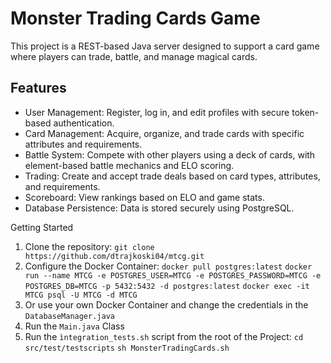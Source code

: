 # Monster Trading Cards Game
This project is a REST-based Java server designed to support a card game where players can trade, battle, and manage magical cards.

## Features

- User Management: Register, log in, and edit profiles with secure token-based authentication.
- Card Management: Acquire, organize, and trade cards with specific attributes and requirements.
- Battle System: Compete with other players using a deck of cards, with element-based battle mechanics and ELO scoring.
- Trading: Create and accept trade deals based on card types, attributes, and requirements.
- Scoreboard: View rankings based on ELO and game stats.
- Database Persistence: Data is stored securely using PostgreSQL.

Getting Started

1. Clone the repository:
   `git clone https://github.com/dtrajkoski04/mtcg.git`
2. Configure the Docker Container:
   `docker pull postgres:latest`
   `docker run --name MTCG -e POSTGRES_USER=MTCG -e POSTGRES_PASSWORD=MTCG -e POSTGRES_DB=MTCG -p 5432:5432 -d postgres:latest`
   `docker exec -it MTCG psql -U MTCG -d MTCG`
4. Or use your own Docker Container and change the credentials in the `DatabaseManager.java`
5. Run the `Main.java` Class
6. Run the `ìntegration_tests.sh` script from the root of the Project:
   `cd src/test/testscripts`
   `sh MonsterTradingCards.sh`
